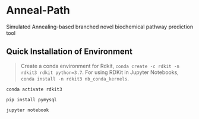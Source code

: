 # Anneal-Path
Simulated Annealing-based branched novel biochemical pathway prediction tool

## Quick Installation of Environment

> Create a conda environment for Rdkit, `conda create -c rdkit -n rdkit3 rdkit python=3.7`.
> For using RDKit in Jupyter Notebooks, `conda install -n rdkit3 nb_conda_kernels`.
> 


```
conda activate rdkit3
```


```
pip install pymysql
```


```
jupyter notebook
```
